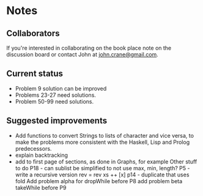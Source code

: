 # Notes 

## Collaborators
If you're interested in collaborating on the book place note on the discussion board or contact John at john.crane@gmail.com.

## Current status
* Problem 9 solution can be improved 
* Problems 23-27 need solutions. 
* Problem 50-99 need solutions. 

## Suggested improvements
* Add functions to convert Strings to lists of character and vice versa, to make the problems more consistent with the Haskell, Lisp and Prolog predecessors.
* explain backtracking
* add to first page of sections, as done in Graphs, for example
Other stuff to do
P18 - can sublist be simplified to not use max, min, length?
P5 - write a recursive version
 rev = rev xs ++ [x]
p14 - duplicate that uses fold
Add problem alpha for dropWhile before P8
add problem beta takeWhile before P9
